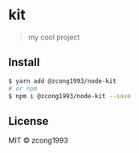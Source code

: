# kit

<!-- [![codecov](https://codecov.io/gh/zcong1993/kit/branch/master/graph/badge.svg)](https://codecov.io/gh/zcong1993/kit) -->

> my cool project

## Install

```bash
$ yarn add @zcong1993/node-kit
# or npm
$ npm i @zcong1993/node-kit --save
```

## License

MIT &copy; zcong1993
